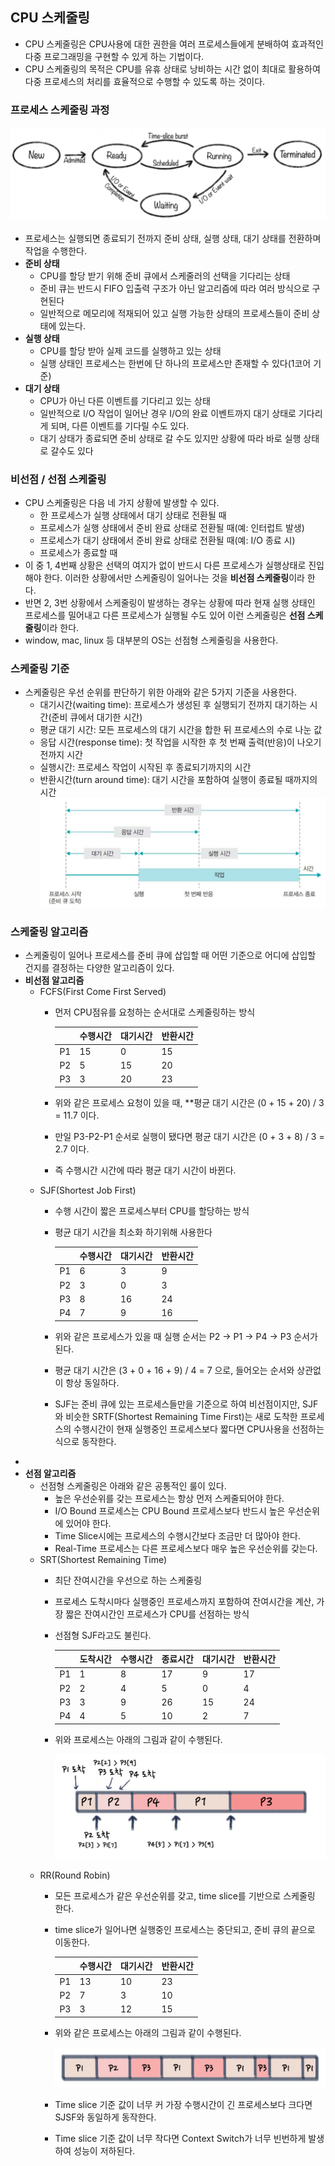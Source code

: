 ## CPU 스케줄링

- CPU 스케줄링은 CPU사용에 대한 권한을 여러 프로세스들에게 분배하여 효과적인 다중 프로그래밍을 구현할 수 있게 하는 기법이다.
- CPU 스케줄링의 목적은 CPU를 유휴 상태로 낭비하는 시간 없이 최대로 활용하여 다중 프로세스의 처리를 효율적으로 수행할 수 있도록 하는 것이다.
### 프로세스 스케줄링 과정
![img.png](../assets/process_exec_cycle.png)
- 프로세스는 실행되면 종료되기 전까지 준비 상태, 실행 상태, 대기 상태를 전환하며 작업을 수행한다.
- **준비 상태**
  - CPU를 할당 받기 위해 준비 큐에서 스케줄러의 선택을 기다리는 상태
  - 준비 큐는 반드시 FIFO 입출력 구조가 아닌 알고리즘에 따라 여러 방식으로 구현된다
  - 일반적으로 메모리에 적재되어 있고 실행 가능한 상태의 프로세스들이 준비 상태에 있는다.
- **실행 상태**
  - CPU를 할당 받아 실제 코드를 실행하고 있는 상태
  - 실행 상태인 프로세스는 한번에 단 하나의 프로세스만 존재할 수 있다(1코어 기준)
- **대기 상태**
  - CPU가 아닌 다른 이벤트를 기다리고 있는 상태
  - 일반적으로 I/O 작업이 일어난 경우 I/O의 완료 이벤트까지 대기 상태로 기다리게 되며, 다른 이벤트를 기다릴 수도 있다.
  - 대기 상태가 종료되면 준비 상태로 갈 수도 있지만 상황에 따라 바로 실행 상태로 갈수도 있다

### 비선점 / 선점 스케줄링
- CPU 스케줄링은 다음 네 가지 상황에 발생할 수 있다.
  - 한 프로세스가 실행 상태에서 대기 상태로 전환될 때
  - 프로세스가 실행 상태에서 준비 완료 상태로 전환될 때(예: 인터럽트 발생)
  - 프로세스가 대기 상태에서 준비 완료 상태로 전환될 때(예: I/O 종료 시)
  - 프로세스가 종료할 때
- 이 중 1, 4번째 상황은 선택의 여지가 없이 반드시 다른 프로세스가 실행상태로 진입해야 한다. 이러한 상황에서만 스케줄링이 일어나는 것을 **비선점 스케줄링**이라 한다.
- 반면 2, 3번 상황에서 스케줄링이 발생하는 경우는 상황에 따라 현재 실행 상태인 프로세스를 밀어내고 다른 프로세스가 실행될 수도 있어 이런 스케줄링은 **선점 스케줄링**이라 한다.
- window, mac, linux 등 대부분의 OS는 선점형 스케줄링을 사용한다.

### 스케줄링 기준
- 스케줄링은 우선 순위를 판단하기 위한 아래와 같은 5가지 기준을 사용한다.
  - 대기시간(waiting time): 프로세스가 생성된 후 실행되기 전까지 대기하는 시간(준비 큐에서 대기한 시간)
  - 평균 대기 시간: 모든 프로세스의 대기 시간을 합한 뒤 프로세스의 수로 나눈 값
  - 응답 시간(response time): 첫 작업을 시작한 후 첫 번째 출력(반응)이 나오기 전까지 시간
  - 실행시간: 프로세스 작업이 시작된 후 종료되기까지의 시간
  - 반환시간(turn around time): 대기 시간을 포함하여 실행이 종료될 때까지의 시간
  ![img.png](../assets/scheduling_factor.png)

### 스케줄링 알고리즘
- 스케줄링이 일어나 프로세스를 준비 큐에 삽입할 때 어떤 기준으로 어디에 삽입할 건지를 결정하는 다양한 알고리즘이 있다.
- **비선점 알고리즘**
  - FCFS(First Come First Served)
    - 먼저 CPU점유를 요청하는 순서대로 스케줄링하는 방식
    
      |     | 수행시간 | 대기시간 | 반환시간 |
      |------|------|------|------|
      | P1  | 15   | 0    | 15   |
      | P2  | 5    | 15   | 20   |
      | P3  | 3    | 20   | 23   |
    - 위와 같은 프로세스 요청이 있을 때, **평균 대기 시간은 (0 + 15 + 20) / 3 = 11.7 이다.
    - 만일 P3-P2-P1 순서로 실행이 됐다면 평균 대기 시간은 (0 + 3 + 8) / 3 = 2.7 이다.
    - 즉 수행시간 시간에 따라 평균 대기 시간이 바뀐다.
  - SJF(Shortest Job First)
    - 수행 시간이 짧은 프로세스부터 CPU를 할당하는 방식
    - 평균 대기 시간을 최소화 하기위해 사용한다
    
      |     | 수행시간 | 대기시간 | 반환시간 |
      |------|------|------|------|
      | P1  | 6   | 3    | 9   |
      | P2  | 3    | 0    | 3   |
      | P3  | 8    | 16   | 24   |
      | P4  | 7    | 9    | 16   |
    - 위와 같은 프로세스가 있을 때 실행 순서는 P2 → P1 → P4 → P3 순서가 된다.
    - 평균 대기 시간은 (3 + 0 + 16 + 9) / 4 = 7 으로, 들어오는 순서와 상관없이 항상 동일하다.
    - SJF는 준비 큐에 있는 프로세스들만을 기준으로 하여 비선점이지만, SJF와 비슷한 SRTF(Shortest Remaining Time First)는 새로 도착한 프로세스의 수행시간이 현재 실행중인 프로세스보다 짧다면 CPU사용을 선점하는 식으로 동작한다.
- 
- **선점 알고리즘**
  - 선점형 스케줄링은 아래와 같은 공통적인 룰이 있다.
    - 높은 우선순위를 갖는 프로세스는 항상 먼저 스케줄되어야 한다.
    - I/O Bound 프로세스는 CPU Bound 프로세스보다 반드시 높은 우선순위에 있어야 한다.
    - Time Slice시에는 프로세스의 수행시간보다 조금만 더 많아야 한다.
    - Real-Time 프로세스는 다른 프로세스보다 매우 높은 우선순위를 갖는다.
  - SRT(Shortest Remaining Time)
    - 최단 잔여시간을 우선으로 하는 스케줄링
    - 프로세스 도착시마다 실행중인 프로세스까지 포함하여 잔여시간을 계산, 가장 짧은 잔여시간인 프로세스가 CPU를 선점하는 방식
    - 선점형 SJF라고도 불린다.
    
      |     |도착시간 | 수행시간 | 종료시간 | 대기시간 | 반환시간 |
      |-----|------|------|------|------|------|
      | P1  |1| 8    | 17   | 9    | 17   |
      | P2  |2| 4    | 5    | 0    | 4    |
      | P3  |3| 9    | 26   | 15   | 24   |
      | P4  |4| 5    | 10   | 2    | 7    |
    - 위와 프로세스는 아래의 그림과 같이 수행된다.

      ![img.png](../assets/SRT_process.png)
  - RR(Round Robin)
    - 모든 프로세스가 같은 우선순위를 갖고, time slice를 기반으로 스케줄링 한다.
    - time slice가 일어나면 실행중인 프로세스는 중단되고, 준비 큐의 끝으로 이동한다.

      |     | 수행시간 | 대기시간 | 반환시간 |
      |------|------|------|------|
      | P1  | 13   | 10   | 23   |
      | P2  | 7    | 3    | 10   |
      | P3  | 3    | 12   | 15    |
    - 위와 같은 프로세스는 아래의 그림과 같이 수행된다.

      ![img_1.png](../assets/RR_process.png)
    - Time slice 기준 값이 너무 커 가장 수행시간이 긴 프로세스보다 크다면 SJSF와 동일하게 동작한다.
    - Time slice 기준 값이 너무 작다면 Context Switch가 너무 빈번하게 발생하여 성능이 저하된다.

